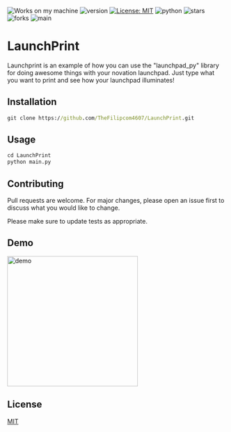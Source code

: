 ![Works on my machine](https://img.shields.io/badge/works-on%20my%20machine-brightgreen) ![version](https://img.shields.io/badge/version-v1.1-blue) [![License: MIT](https://img.shields.io/badge/License-MIT-green.svg)](https://opensource.org/licenses/MIT) ![python](https://img.shields.io/badge/python-3.11%2B-green) ![stars](https://img.shields.io/github/stars/TheFilipcom4607/LaunchPrint) ![forks](https://img.shields.io/github/forks/TheFilipcom4607/Launchprint) ![main](https://img.shields.io/badge/maintained%3F-yes-brightgreen)
# LaunchPrint

Launchprint is an example of how you can use the "launchpad_py" library for doing awesome things with your novation launchpad.
Just type what you want to print and see how your launchpad illuminates!

## Installation



```cmd
git clone https://github.com/TheFilipcom4607/LaunchPrint.git
```

## Usage

```python
cd LaunchPrint
python main.py
```

## Contributing

Pull requests are welcome. For major changes, please open an issue first
to discuss what you would like to change.

Please make sure to update tests as appropriate.

## Demo
<img src="demo.gif" alt="demo" style="width:300px;height:300px;">

## License

[MIT](https://choosealicense.com/licenses/mit/)
